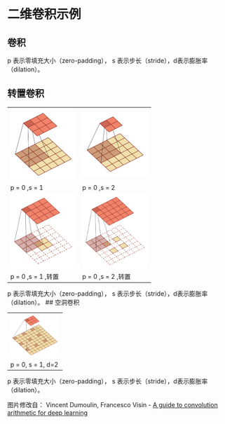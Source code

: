 # 二维卷积示例 

## 卷积

 p 表示零填充大小（zero-padding）， s 表示步长（stride），d表示膨胀率（dilation）。

## 转置卷积

<table style="width:100%; table-layout:fixed;">
<tr>
<td><img width="150px" src="cnn-no_padding_no_strides.gif"></td>
<td><img width="150px" src="cnn-no_padding_strides.gif"></td>
</tr>
<tr>
<td>p = 0 ,s = 1 </td>
<td>p = 0 ,s = 2 </td>
</tr>
<tr>
<td><img width="150px" src="cnn-no_padding_no_strides_transposed.gif"></td>
<td><img width="150px" src="cnn-no_padding_strides_transposed.gif"></td>
</tr>
<tr>
<td>p = 0 ,s = 1 ,转置</td>
<td>p = 0 ,s = 2 ,转置</td>
</tr>
</table>
 p 表示零填充大小（zero-padding）， s 表示步长（stride），d表示膨胀率（dilation）。
## 空洞卷积


<table style="width:25%"; table-layout:fixed;>
<tr>
<td><img width="150px" src="cnn-dilation.gif"></td>
</tr>
<tr><td>p  = 0, s = 1, d=2</td></tr>
</table>
 p 表示零填充大小（zero-padding）， s 表示步长（stride），d表示膨胀率（dilation）。

图片修改自： Vincent Dumoulin, Francesco Visin - [A guide to convolution arithmetic
for deep learning](https://arxiv.org/abs/1603.07285)